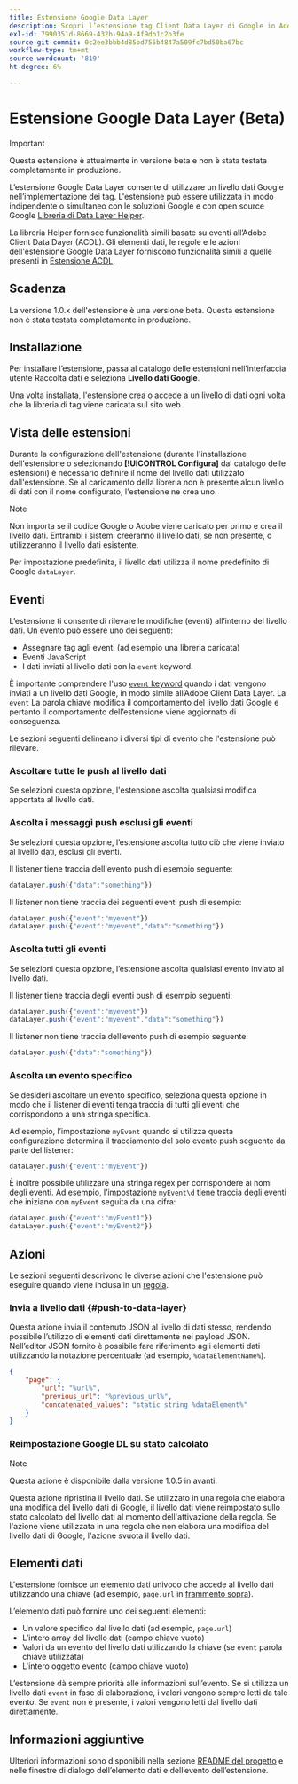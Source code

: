 ```yaml
---
title: Estensione Google Data Layer
description: Scopri l’estensione tag Client Data Layer di Google in Adobe Experience Platform.
exl-id: 7990351d-8669-432b-94a9-4f9db1c2b3fe
source-git-commit: 0c2ee3bbb4d85bd755b4847a509fc7bd50ba67bc
workflow-type: tm+mt
source-wordcount: '819'
ht-degree: 6%

---
```


# Estensione Google Data Layer (Beta)

>[!IMPORTANT]
>
>Questa estensione è attualmente in versione beta e non è stata testata completamente in produzione.

L’estensione Google Data Layer consente di utilizzare un livello dati Google nell’implementazione dei tag. L&#39;estensione può essere utilizzata in modo indipendente o simultaneo con le soluzioni Google e con open source Google [Libreria di Data Layer Helper](https://github.com/google/data-layer-helper).

La libreria Helper fornisce funzionalità simili basate su eventi all’Adobe Client Data Dayer (ACDL). Gli elementi dati, le regole e le azioni dell&#39;estensione Google Data Layer forniscono funzionalità simili a quelle presenti in [Estensione ACDL](../client-data-layer/overview.md).

## Scadenza

La versione 1.0.x dell&#39;estensione è una versione beta. Questa estensione non è stata testata completamente in produzione.

## Installazione

Per installare l’estensione, passa al catalogo delle estensioni nell’interfaccia utente Raccolta dati e seleziona **Livello dati Google**.

Una volta installata, l&#39;estensione crea o accede a un livello di dati ogni volta che la libreria di tag viene caricata sul sito web.

## Vista delle estensioni

Durante la configurazione dell&#39;estensione (durante l&#39;installazione dell&#39;estensione o selezionando **[!UICONTROL Configura]** dal catalogo delle estensioni) è necessario definire il nome del livello dati utilizzato dall&#39;estensione. Se al caricamento della libreria non è presente alcun livello di dati con il nome configurato, l&#39;estensione ne crea uno.

>[!NOTE]
>
>Non importa se il codice Google o Adobe viene caricato per primo e crea il livello dati. Entrambi i sistemi creeranno il livello dati, se non presente, o utilizzeranno il livello dati esistente.

Per impostazione predefinita, il livello dati utilizza il nome predefinito di Google `dataLayer`.

## Eventi

L’estensione ti consente di rilevare le modifiche (eventi) all’interno del livello dati. Un evento può essere uno dei seguenti:

* Assegnare tag agli eventi (ad esempio una libreria caricata)
* Eventi JavaScript
* I dati inviati al livello dati con la `event` keyword.

È importante comprendere l&#39;uso [`event` keyword](https://developers.google.com/tag-platform/devguides/datalayer#use_a_data_layer_with_event_handlers) quando i dati vengono inviati a un livello dati Google, in modo simile all’Adobe Client Data Layer. La `event` La parola chiave modifica il comportamento del livello dati Google e pertanto il comportamento dell’estensione viene aggiornato di conseguenza.

Le sezioni seguenti delineano i diversi tipi di evento che l&#39;estensione può rilevare.

### Ascoltare tutte le push al livello dati

Se selezioni questa opzione, l&#39;estensione ascolta qualsiasi modifica apportata al livello dati.

### Ascolta i messaggi push esclusi gli eventi

Se selezioni questa opzione, l’estensione ascolta tutto ciò che viene inviato al livello dati, esclusi gli eventi.

Il listener tiene traccia dell&#39;evento push di esempio seguente:

```js
dataLayer.push({"data":"something"})
```

Il listener non tiene traccia dei seguenti eventi push di esempio:

```js
dataLayer.push({"event":"myevent"})
dataLayer.push({"event":"myevent","data":"something"})
```

### Ascolta tutti gli eventi

Se selezioni questa opzione, l’estensione ascolta qualsiasi evento inviato al livello dati.

Il listener tiene traccia degli eventi push di esempio seguenti:

```js
dataLayer.push({"event":"myevent"})
dataLayer.push({"event":"myevent","data":"something"})
```

Il listener non tiene traccia dell’evento push di esempio seguente:

```js
dataLayer.push({"data":"something"})
```

### Ascolta un evento specifico

Se desideri ascoltare un evento specifico, seleziona questa opzione in modo che il listener di eventi tenga traccia di tutti gli eventi che corrispondono a una stringa specifica.

Ad esempio, l’impostazione `myEvent` quando si utilizza questa configurazione determina il tracciamento del solo evento push seguente da parte del listener:

```js
dataLayer.push({"event":"myEvent"})
```

È inoltre possibile utilizzare una stringa regex per corrispondere ai nomi degli eventi. Ad esempio, l’impostazione `myEvent\d` tiene traccia degli eventi che iniziano con `myEvent` seguita da una cifra:

```js
dataLayer.push({"event":"myEvent1"})
dataLayer.push({"event":"myEvent2"})
```

## Azioni

Le sezioni seguenti descrivono le diverse azioni che l&#39;estensione può eseguire quando viene inclusa in un [regola](../../../ui/managing-resources/rules.md).

### Invia a livello dati {#push-to-data-layer}

Questa azione invia il contenuto JSON al livello di dati stesso, rendendo possibile l’utilizzo di elementi dati direttamente nei payload JSON. Nell’editor JSON fornito è possibile fare riferimento agli elementi dati utilizzando la notazione percentuale (ad esempio, `%dataElementName%`).

```json
{
    "page": {
        "url": "%url%",
        "previous_url": "%previous_url%",
        "concatenated_values": "static string %dataElement%"
    }
}
```

### Reimpostazione Google DL su stato calcolato

>[!NOTE]
>
>Questa azione è disponibile dalla versione 1.0.5 in avanti.

Questa azione ripristina il livello dati. Se utilizzato in una regola che elabora una modifica del livello dati di Google, il livello dati viene reimpostato sullo stato calcolato del livello dati al momento dell&#39;attivazione della regola. Se l&#39;azione viene utilizzata in una regola che non elabora una modifica del livello dati di Google, l&#39;azione svuota il livello dati.

## Elementi dati

L&#39;estensione fornisce un elemento dati univoco che accede al livello dati utilizzando una chiave (ad esempio, `page.url` in [frammento sopra](#push-to-data-layer)).

L’elemento dati può fornire uno dei seguenti elementi:

* Un valore specifico dal livello dati (ad esempio, `page.url`)
* L’intero array del livello dati (campo chiave vuoto)
* Valori da un evento del livello dati utilizzando la chiave (se `event` parola chiave utilizzata)
* L&#39;intero oggetto evento (campo chiave vuoto)

L’estensione dà sempre priorità alle informazioni sull’evento. Se si utilizza un livello dati `event` in fase di elaborazione, i valori vengono sempre letti da tale evento. Se `event` non è presente, i valori vengono letti dal livello dati direttamente.

## Informazioni aggiuntive

Ulteriori informazioni sono disponibili nella sezione [README del progetto](https://github.com/adobe/reactor-extension-googledatalayer/blob/main/README.md) e nelle finestre di dialogo dell’elemento dati e dell’evento dell’estensione.
